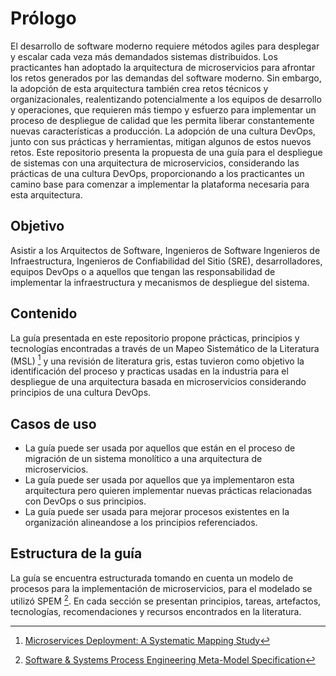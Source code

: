 # Prólogo

El desarrollo de software moderno requiere métodos agiles para desplegar y 
escalar cada veza más demandados sistemas distribuidos. Los practicantes han 
adoptado la arquitectura de microservicios para afrontar los retos generados
por las demandas del software moderno. Sin embargo, la adopción de esta 
arquitectura también crea retos técnicos y organizacionales, realentizando 
potencialmente a los equipos de desarrollo y operaciones, que requieren más 
tiempo y esfuerzo para implementar un proceso de despliegue de calidad que les
permita liberar constantemente nuevas características a producción.
La adopción de una cultura DevOps, junto con sus prácticas y herramientas, 
mitigan algunos de estos nuevos retos. Este repositorio presenta la propuesta 
de una guía para el despliegue de sistemas con una arquitectura de 
microservicios, considerando las prácticas de una cultura DevOps, 
proporcionando a los practicantes un camino base para comenzar a implementar 
la plataforma necesaria para esta arquitectura. 

## Objetivo

Asistir a los Arquitectos de Software, Ingenieros de Software Ingenieros de 
Infraestructura, Ingenieros de Confiabilidad del Sitio (SRE), desarrolladores, 
equipos DevOps o a aquellos que tengan las responsabilidad de implementar la
infraestructura y mecanismos de despliegue del sistema. 

## Contenido

La guía presentada en este repositorio propone prácticas, principios y 
tecnologías encontradas a través de un Mapeo Sistemático de la Literatura 
(MSL) [^1] y una revisión de literatura gris, estas tuvieron como objetivo la 
identificación del proceso y practicas usadas en la industria para el 
despliegue de una arquitectura basada en microservicios considerando principios 
de una cultura DevOps.

## Casos de uso

+ La guía puede ser usada por aquellos que están en el proceso de migración de un 
sistema monolítico a una arquitectura de microservicios.
+ La guía puede ser usada por aquellos que ya implementaron esta arquitectura
pero quieren implementar nuevas prácticas relacionadas con DevOps o sus principios.
+ La guía puede ser usada para mejorar procesos existentes en la organización 
alineandose a los principios referenciados.

## Estructura de la guía

La guía se encuentra estructurada tomando en cuenta un modelo de procesos para 
la implementación de microservicios, para el modelado se utilizó SPEM [^2]. En 
cada sección se presentan principios, tareas, artefactos, tecnologías, 
recomendaciones y recursos encontrados en la literatura.

[^1]: [Microservices Deployment: A Systematic Mapping Study](https://ieeexplore.ieee.org/document/9653415)
[^2]: [Software & Systems Process Engineering Meta-Model Specification](https://www.omg.org/spec/SPEM/2.0/PDF)

